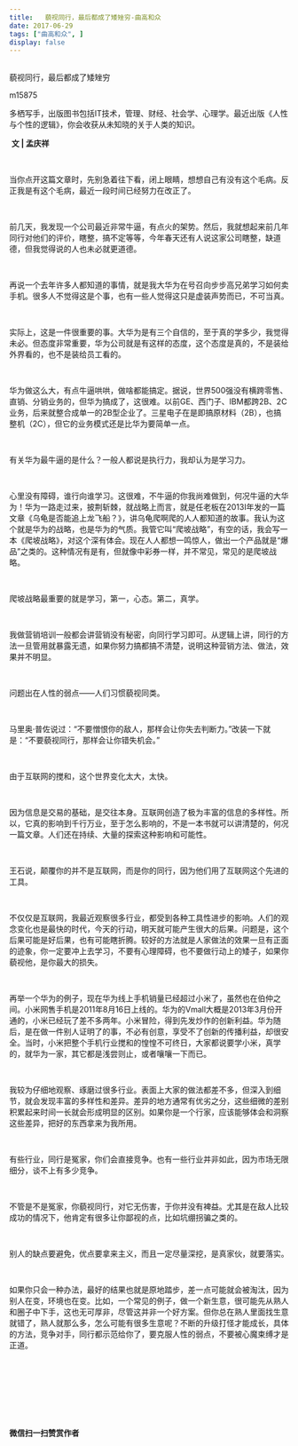 ```yaml
---
title:   藐视同行，最后都成了矮矬穷-曲高和众
date: 2017-06-29
tags: ["曲高和众", ]
display: false
---
```



## 



藐视同行，最后都成了矮矬穷




m15875




多栖写手，出版图书包括IT技术，管理、财经、社会学、心理学。最近出版《人性与个性的逻辑》，你会收获从未知晓的关于人类的知识。


&nbsp;**文 | 孟庆祥**

&nbsp;

当你点开这篇文章时，先别急着往下看，闭上眼睛，想想自己有没有这个毛病。反正我是有这个毛病，最近一段时间已经努力在改正了。

&nbsp;

前几天，我发现一个公司最近非常牛逼，有点火的架势。然后，我就想起来前几年同行对他们的评价，瞎整，搞不定等等，今年春天还有人说这家公司瞎整，缺道德，但我觉得说的人也未必就更道德。

&nbsp;

再说一个去年许多人都知道的事情，就是我大华为在号召向步步高兄弟学习如何卖手机。很多人不觉得这是个事，也有一些人觉得这只是虚装声势而已，不可当真。

&nbsp;

实际上，这是一件很重要的事。大华为是有三个自信的，至于真的学多少，我觉得未必。但态度非常重要，华为公司就是有这样的态度，这个态度是真的，不是装给外界看的，也不是装给员工看的。

&nbsp;

华为做这么大，有点牛逼哄哄，做啥都能搞定。据说，世界500强没有横跨零售、直销、分销业务的，但华为搞成了，这很难。以前GE、西门子、IBM都跨2B、2C业务，后来就整合成单一的2B型企业了。三星电子在是即搞原材料（2B），也搞整机（2C），但它的业务模式还是比华为要简单一点。

&nbsp;

有关华为最牛逼的是什么？一般人都说是执行力，我却认为是学习力。

&nbsp;

心里没有障碍，谁行向谁学习。这很难，不牛逼的你我尚难做到，何况牛逼的大华为！华为一路走过来，披荆斩棘，就战略上而言，就是任老板在2013I年发的一篇文章《乌龟是否能追上龙飞船？》，讲乌龟爬啊爬的人人都知道的故事。我认为这个就是华为的战略，也是华为的气质。我管它叫“爬坡战略”，有空的话，我会写一本《爬坡战略》，对这个深有体会。现在人人都想一鸣惊人，做出一个产品就是“爆品”之类的。这种情况有是有，但就像中彩券一样，并不常见，常见的是爬坡战略。

&nbsp;

爬坡战略最重要的就是学习，第一，心态。第二，真学。

&nbsp;

我做营销培训一般都会讲营销没有秘密，向同行学习即可。从逻辑上讲，同行的方法一旦管用就暴露无遗，如果你努力搞都搞不清楚，说明这种营销方法、做法，效果并不明显。

&nbsp;

问题出在人性的弱点——人们习惯藐视同类。

&nbsp;

马里奥·普佐说过：“不要憎恨你的敌人，那样会让你失去判断力。”改装一下就是：“不要藐视同行，那样会让你错失机会。”

&nbsp;

由于互联网的搅和，这个世界变化太大，太快。

&nbsp;

因为信息是交易的基础，是交往本身。互联网创造了极为丰富的信息的多样性。所以，它真的影响到千行万业，至于怎么影响的，不是一本书就可以讲清楚的，何况一篇文章。人们还在持续、大量的探索这种影响和可能性。

&nbsp;

王石说，颠覆你的并不是互联网，而是你的同行，因为他们用了互联网这个先进的工具。

&nbsp;

不仅仅是互联网，我最近观察很多行业，都受到各种工具性进步的影响。人们的观念变化也是最快的时代，今天的行动，明天就可能产生很大的后果。问题是，这个后果可能是好后果，也有可能瞎折腾。较好的方法就是人家做法的效果一旦有正面的迹象，你一定要冲上去学习，不要有心理障碍，也不要做行动上的矮子，如果你藐视他，是你最大的损失。

&nbsp;

再举一个华为的例子，现在华为线上手机销量已经超过小米了，虽然也在伯仲之间。小米网售手机是2011年8月16日上线的。华为的Vmall大概是2013年3月份开通的，小米已经玩了差不多两年。小米冒险，得到先发炒作的创新利益。华为随后，是在做一件别人证明了的事，不必有创意，享受不了创新的传播利益，却很安全。当时，小米把整个手机行业搅和的惶惶不可终日，大家都说要学小米，真学的，就华为一家，其它都是浅尝则止，或者嚷嚷一下而已。

&nbsp;

我较为仔细地观察、琢磨过很多行业。表面上大家的做法都差不多，但深入到细节，就会发现丰富的多样性和差异。差异的地方通常有优劣之分，这些细微的差别积累起来时间一长就会形成明显的区别。如果你是一个行家，应该能够体会和洞察这些差异，把好的东西拿来为我所用。

&nbsp;

有些行业，同行是冤家，你们会直接竞争。也有一些行业并非如此，因为市场无限细分，谈不上有多少竞争。

&nbsp;

不管是不是冤家，你藐视同行，对它无伤害，于你并没有裨益。尤其是在敌人比较成功的情况下，他肯定有很多让你鄙视的点，比如坑绷拐骗之类的。

&nbsp;

别人的缺点要避免，优点要拿来主义，而且一定尽量深挖，是真家伙，就要落实。

&nbsp;

如果你只会一种办法，最好的结果也就是原地踏步，差一点可能就会被淘汰，因为别人在变，环境也在变。比如，一个常见的例子，做一个新生意，很可能先从熟人和圈子中下手，这也无可厚非，尽管这并非一个好方案。但你总在熟人里面找生意就错了，熟人就那么多，怎么可能有很多生意呢？不断的升级打怪才能成长，具体的方法，竞争对手，同行都示范给你了，要克服人性的弱点，不要被心魔束缚才是正道。

&nbsp;

&nbsp;

&nbsp;

&nbsp;




**微信扫一扫赞赏作者**